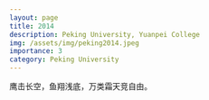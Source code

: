 ```yaml
---
layout: page
title: 2014
description: Peking University, Yuanpei College
img: /assets/img/peking2014.jpeg
importance: 3
category: Peking University
---
```


<div class="row">
    <div class="col-sm mt-3 mt-md-0">
        <img class="img-fluid rounded z-depth-1" src="{{ '/assets/img/peking2014.jpeg' | relative_url }}" alt="" title="example image"/>
    </div>
</div>
<div class="caption">
    鹰击长空，鱼翔浅底，万类霜天竞自由。
</div>